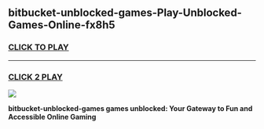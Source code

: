 
## bitbucket-unblocked-games-Play-Unblocked-Games-Online-fx8h5
<h3>
<a href="https://premium76.site?title=bitbucket-unblocked-games&ref=25A">CLICK TO PLAY</a></h3>
<hr>

<h3>
<a href="https://premium76.site?title=bitbucket-unblocked-games&ref=25A">CLICK 2 PLAY</a>
  
</h3>

<a href="https://premium76.site?title=bitbucket-unblocked-games&ref=25A"><img src="https://clearcache.store/games.png"></a>


**bitbucket-unblocked-games games unblocked: Your Gateway to Fun and Accessible Online Gaming**
